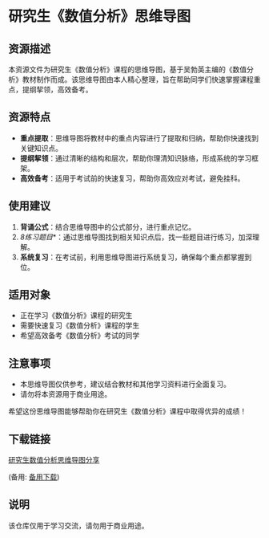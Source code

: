 # 研究生《数值分析》思维导图

## 资源描述

本资源文件为研究生《数值分析》课程的思维导图，基于吴勃英主编的《数值分析》教材制作而成。该思维导图由本人精心整理，旨在帮助同学们快速掌握课程重点，提纲挈领，高效备考。

## 资源特点

- **重点提取**：思维导图将教材中的重点内容进行了提取和归纳，帮助你快速找到关键知识点。
- **提纲挈领**：通过清晰的结构和层次，帮助你理清知识脉络，形成系统的学习框架。
- **高效备考**：适用于考试前的快速复习，帮助你高效应对考试，避免挂科。

## 使用建议

1. **背诵公式**：结合思维导图中的公式部分，进行重点记忆。
2. *8练习题目**：通过思维导图找到相关知识点后，找一些题目进行练习，加深理解。
3. **系统复习**：在考试前，利用思维导图进行系统复习，确保每个重点都掌握到位。

## 适用对象

- 正在学习《数值分析》课程的研究生
- 需要快速复习《数值分析》课程的学生
- 希望高效备考《数值分析》考试的同学

## 注意事项

- 本思维导图仅供参考，建议结合教材和其他学习资料进行全面复习。
- 请勿将本资源用于商业用途。

希望这份思维导图能够帮助你在研究生《数值分析》课程中取得优异的成绩！

## 下载链接
[研究生数值分析思维导图分享](https://pan.quark.cn/s/f80570f4ceaa) 

(备用: [备用下载](https://pan.baidu.com/s/1DGOaWakMDtOE7LoBGVDcag?pwd=1234))

## 说明

该仓库仅用于学习交流，请勿用于商业用途。
